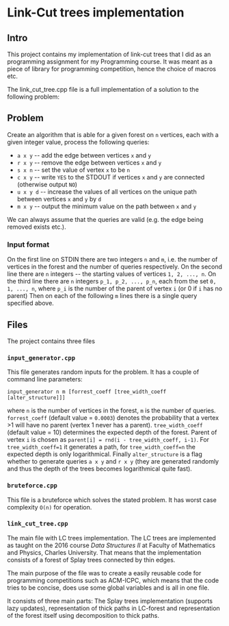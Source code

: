 # Link-Cut trees implementation

## Intro

This project contains my implementation of link-cut trees that I did as an programming assignment for my Programming course. It was meant as a piece of library for programming competition, hence the choice of macros etc.

The link_cut_tree.cpp file is a full implementation of a solution to the following problem:

## Problem

Create an algorithm that is able for a given forest on `n` vertices, each with a given integer value, process the following queries:
- `a x y` -- add the edge between vertices `x` and `y`
- `r x y` -- remove the edge between vertices `x` and `y`
- `s x n` -- set the value of vertex `x` to be `n`
- `c x y` -- write `YES` to the STDOUT if vertices `x` and `y` are connected (otherwise output `NO`)
- `u x y d` -- increase the values of all vertices on the unique path between vertices `x` and `y` by `d`
- `m x y` -- output the minimum value on the path between `x` and `y`

We can always assume that the queries are valid (e.g. the edge being removed exists etc.).

### Input format

On the first line on STDIN there are two integers `n` and `m`, i.e. the number of vertices in the forest and the number of queries respectively.
On the second line there are `n` integers -- the starting values of vertices `1, 2, ..., n`.
On the third line there are `n` integers `p_1, p_2, ..., p_n`, each from the set `0, 1, ..., n`, where `p_i` is the number of the parent of vertex `i` (or 0 if `i` has no parent)
Then on each of the following `m` lines there is a single query specified above.

## Files

The project contains three files

### `input_generator.cpp`

This file generates random inputs for the problem. It has a couple of command line parameters:

`input_generator n m [forrest_coeff [tree_width_coeff [alter_structure]]]`

where `n` is the number of vertices in the forest, `m` is the number of queries. `forrest_coeff` (default value = `0.0003`) denotes the probability that a vertex >1 will have no parent (vertex 1 never has a parent). `tree_width_coeff` (default value = 10) determines the expected depth of the forest. Parent of vertex `i` is chosen as `parent[i] = rnd(i - tree_width_coeff, i-1)`. For `tree_width_coeff=1` it generates a path, for `tree_width_coeff=n` the expected depth is only logarithmical. Finally `alter_structure` is a flag whether to generate queries `a x y` and `r x y` (they are generated randomly and thus the depth of the trees becomes logarithmical quite fast).

### `bruteforce.cpp`

This file is a bruteforce which solves the stated problem. It has worst case complexity `O(n)` for operation.

### `link_cut_tree.cpp`

The main file with LC trees implementation. The LC trees are implemented as taught on the 2016 course *Data Structures II* at Faculty of Mathematics and Physics, Charles University. That means that the implementation consists of a forest of Splay trees connected by thin edges.

The main purpose of the file was to create a easily reusable code for programming competitions such as ACM-ICPC, which means that the code tries to be concise, does use some global variables and is all in one file.

It consists of three main parts: The Splay trees implementation (supports lazy updates), representation of thick paths in LC-forest and representation of the forest itself using decomposition to thick paths.